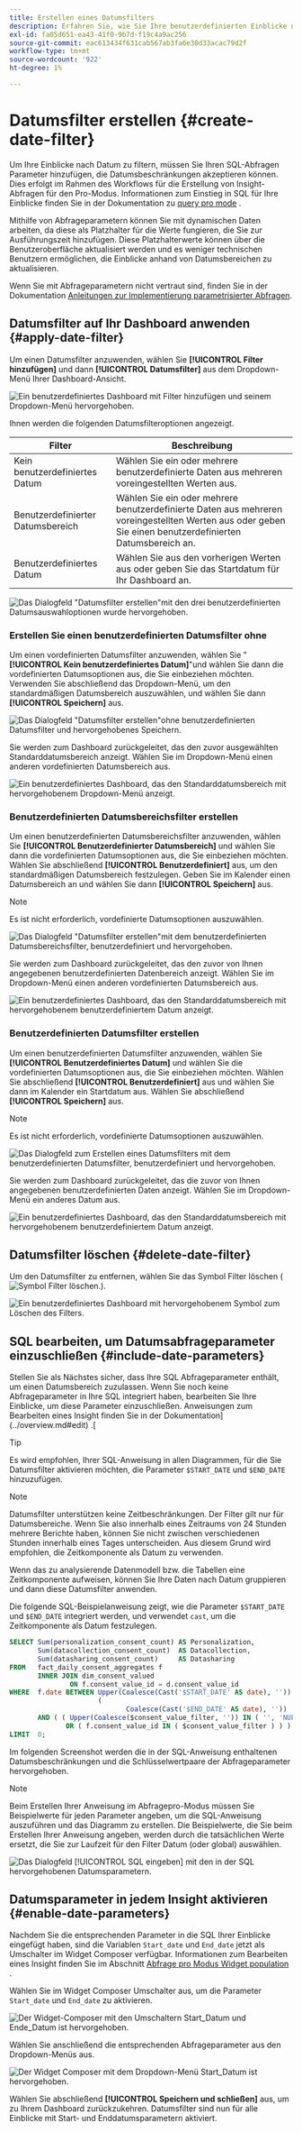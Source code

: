 ```yaml
---
title: Erstellen eines Datumsfilters
description: Erfahren Sie, wie Sie Ihre benutzerdefinierten Einblicke nach Datum filtern können.
exl-id: fa05d651-ea43-41f0-9b7d-f19c4a9ac256
source-git-commit: eac613434f631cab567ab3fa6e30d33acac79d2f
workflow-type: tm+mt
source-wordcount: '922'
ht-degree: 1%

---
```


# Datumsfilter erstellen {#create-date-filter}

Um Ihre Einblicke nach Datum zu filtern, müssen Sie Ihren SQL-Abfragen Parameter hinzufügen, die Datumsbeschränkungen akzeptieren können. Dies erfolgt im Rahmen des Workflows für die Erstellung von Insight-Abfragen für den Pro-Modus. Informationen zum Einstieg in SQL für Ihre Einblicke finden Sie in der Dokumentation zu [query pro mode](../overview.md#query-pro-mode) .

Mithilfe von Abfrageparametern können Sie mit dynamischen Daten arbeiten, da diese als Platzhalter für die Werte fungieren, die Sie zur Ausführungszeit hinzufügen. Diese Platzhalterwerte können über die Benutzeroberfläche aktualisiert werden und es weniger technischen Benutzern ermöglichen, die Einblicke anhand von Datumsbereichen zu aktualisieren.

Wenn Sie mit Abfrageparametern nicht vertraut sind, finden Sie in der Dokumentation [Anleitungen zur Implementierung parametrisierter Abfragen](../../../query-service/ui/parameterized-queries.md).

## Datumsfilter auf Ihr Dashboard anwenden {#apply-date-filter}

Um einen Datumsfilter anzuwenden, wählen Sie **[!UICONTROL Filter hinzufügen]** und dann **[!UICONTROL Datumsfilter]** aus dem Dropdown-Menü Ihrer Dashboard-Ansicht.

![Ein benutzerdefiniertes Dashboard mit Filter hinzufügen und seinem Dropdown-Menü hervorgehoben.](../../images/sql-insights-query-pro-mode/add-filter.png)

Ihnen werden die folgenden Datumsfilteroptionen angezeigt.

| Filter | Beschreibung |
| --- | --- |
| Kein benutzerdefiniertes Datum | Wählen Sie ein oder mehrere benutzerdefinierte Daten aus mehreren voreingestellten Werten aus. |
| Benutzerdefinierter Datumsbereich | Wählen Sie ein oder mehrere benutzerdefinierte Daten aus mehreren voreingestellten Werten aus oder geben Sie einen benutzerdefinierten Datumsbereich an. |
| Benutzerdefiniertes Datum | Wählen Sie aus den vorherigen Werten aus oder geben Sie das Startdatum für Ihr Dashboard an. |

![Das Dialogfeld &quot;Datumsfilter erstellen&quot;mit den drei benutzerdefinierten Datumsauswahloptionen wurde hervorgehoben.](../../images/sql-insights-query-pro-mode/create-date-filter.png)

### Erstellen Sie einen benutzerdefinierten Datumsfilter ohne

Um einen vordefinierten Datumsfilter anzuwenden, wählen Sie &quot;**[!UICONTROL Kein benutzerdefiniertes Datum]**&quot;und wählen Sie dann die vordefinierten Datumsoptionen aus, die Sie einbeziehen möchten. Verwenden Sie abschließend das Dropdown-Menü, um den standardmäßigen Datumsbereich auszuwählen, und wählen Sie dann **[!UICONTROL Speichern]** aus.

![Das Dialogfeld &quot;Datumsfilter erstellen&quot;ohne benutzerdefinierten Datumsfilter und hervorgehobenes Speichern.](../../images/sql-insights-query-pro-mode/no-custom-date-filter.png)

Sie werden zum Dashboard zurückgeleitet, das den zuvor ausgewählten Standarddatumsbereich anzeigt. Wählen Sie im Dropdown-Menü einen anderen vordefinierten Datumsbereich aus.

![Ein benutzerdefiniertes Dashboard, das den Standarddatumsbereich mit hervorgehobenem Dropdown-Menü anzeigt.](../../images/sql-insights-query-pro-mode/no-custom-date-filter-results.png)

### Benutzerdefinierten Datumsbereichsfilter erstellen

Um einen benutzerdefinierten Datumsbereichsfilter anzuwenden, wählen Sie **[!UICONTROL Benutzerdefinierter Datumsbereich]** und wählen Sie dann die vordefinierten Datumsoptionen aus, die Sie einbeziehen möchten. Wählen Sie abschließend **[!UICONTROL Benutzerdefiniert]** aus, um den standardmäßigen Datumsbereich festzulegen. Geben Sie im Kalender einen Datumsbereich an und wählen Sie dann **[!UICONTROL Speichern]** aus.

>[!NOTE]
>
>Es ist nicht erforderlich, vordefinierte Datumsoptionen auszuwählen.

![Das Dialogfeld &quot;Datumsfilter erstellen&quot;mit dem benutzerdefinierten Datumsbereichsfilter, benutzerdefiniert und hervorgehoben.](../../images/sql-insights-query-pro-mode/custom-date-range-filter.png)

Sie werden zum Dashboard zurückgeleitet, das den zuvor von Ihnen angegebenen benutzerdefinierten Datenbereich anzeigt. Wählen Sie im Dropdown-Menü einen anderen vordefinierten Datumsbereich aus.

![Ein benutzerdefiniertes Dashboard, das den Standarddatumsbereich mit hervorgehobenem benutzerdefiniertem Datum anzeigt.](../../images/sql-insights-query-pro-mode/custom-date-range-filter-results.png)

### Benutzerdefinierten Datumsfilter erstellen

Um einen benutzerdefinierten Datumsfilter anzuwenden, wählen Sie **[!UICONTROL Benutzerdefiniertes Datum]** und wählen Sie die vordefinierten Datumsoptionen aus, die Sie einbeziehen möchten. Wählen Sie abschließend **[!UICONTROL Benutzerdefiniert]** aus und wählen Sie dann im Kalender ein Startdatum aus. Wählen Sie abschließend **[!UICONTROL Speichern]** aus.

>[!NOTE]
>
>Es ist nicht erforderlich, vordefinierte Datumsoptionen auszuwählen.

![Das Dialogfeld zum Erstellen eines Datumsfilters mit dem benutzerdefinierten Datumsfilter, benutzerdefiniert und hervorgehoben.](../../images/sql-insights-query-pro-mode/custom-date-filter.png)

Sie werden zum Dashboard zurückgeleitet, das die zuvor von Ihnen angegebenen benutzerdefinierten Daten anzeigt. Wählen Sie im Dropdown-Menü ein anderes Datum aus.

![Ein benutzerdefiniertes Dashboard, das den Standarddatumsbereich mit hervorgehobenem benutzerdefiniertem Datum anzeigt.](../../images/sql-insights-query-pro-mode/custom-date-filter-results.png)

## Datumsfilter löschen {#delete-date-filter}

Um den Datumsfilter zu entfernen, wählen Sie das Symbol Filter löschen (![Symbol Filter löschen.](/help/images/icons/filter-delete.png)).

![Ein benutzerdefiniertes Dashboard mit hervorgehobenem Symbol zum Löschen des Filters.](../../images/sql-insights-query-pro-mode/delete-date-filter.png)

## SQL bearbeiten, um Datumsabfrageparameter einzuschließen {#include-date-parameters}

Stellen Sie als Nächstes sicher, dass Ihre SQL Abfrageparameter enthält, um einen Datumsbereich zuzulassen. Wenn Sie noch keine Abfrageparameter in Ihre SQL integriert haben, bearbeiten Sie Ihre Einblicke, um diese Parameter einzuschließen. Anweisungen zum Bearbeiten eines Insight finden Sie in der Dokumentation](../overview.md#edit) .[

>[!TIP]
>
>Es wird empfohlen, Ihrer SQL-Anweisung in allen Diagrammen, für die Sie Datumsfilter aktivieren möchten, die Parameter `$START_DATE` und `$END_DATE` hinzuzufügen.

>[!NOTE]
>
>Datumsfilter unterstützen keine Zeitbeschränkungen. Der Filter gilt nur für Datumsbereiche. Wenn Sie also innerhalb eines Zeitraums von 24 Stunden mehrere Berichte haben, können Sie nicht zwischen verschiedenen Stunden innerhalb eines Tages unterscheiden. Aus diesem Grund wird empfohlen, die Zeitkomponente als Datum zu verwenden.

Wenn das zu analysierende Datenmodell bzw. die Tabellen eine Zeitkomponente aufweisen, können Sie Ihre Daten nach Datum gruppieren und dann diese Datumsfilter anwenden.

Die folgende SQL-Beispielanweisung zeigt, wie die Parameter `$START_DATE` und `$END_DATE` integriert werden, und verwendet `cast`, um die Zeitkomponente als Datum festzulegen.

```sql
SELECT Sum(personalization_consent_count) AS Personalization,
       Sum(datacollection_consent_count)  AS Datacollection,
       Sum(datasharing_consent_count)     AS Datasharing
FROM   fact_daily_consent_aggregates f
       INNER JOIN dim_consent_valued
               ON f.consent_value_id = d.consent_value_id
WHERE  f.date BETWEEN Upper(Coalesce(Cast('$START_DATE' AS date), '')) AND Upper
                      (
                             Coalesce(Cast('$END_DATE' AS date), ''))
       AND ( ( Upper(Coalesce($consent_value_filter, '')) IN ( '', 'NULL' ) )
              OR ( f.consent_value_id IN ( $consent_value_filter ) ) )
LIMIT  0; 
```

Im folgenden Screenshot werden die in der SQL-Anweisung enthaltenen Datumsbeschränkungen und die Schlüsselwertpaare der Abfrageparameter hervorgehoben.

>[!NOTE]
>
>Beim Erstellen Ihrer Anweisung im Abfragepro-Modus müssen Sie Beispielwerte für jeden Parameter angeben, um die SQL-Anweisung auszuführen und das Diagramm zu erstellen. Die Beispielwerte, die Sie beim Erstellen Ihrer Anweisung angeben, werden durch die tatsächlichen Werte ersetzt, die Sie zur Laufzeit für den Filter Datum (oder global) auswählen.

![Das Dialogfeld [!UICONTROL SQL eingeben] mit den in der SQL hervorgehobenen Datumsparametern.](../../images/sql-insights-query-pro-mode/sql-date-parameters.png)

## Datumsparameter in jedem Insight aktivieren {#enable-date-parameters}

Nachdem Sie die entsprechenden Parameter in die SQL Ihrer Einblicke eingefügt haben, sind die Variablen `Start_date` und `End_date` jetzt als Umschalter im Widget Composer verfügbar. Informationen zum Bearbeiten eines Insight finden Sie im Abschnitt [Abfrage pro Modus Widget population ](../overview.md#populate-widget) .

Wählen Sie im Widget Composer Umschalter aus, um die Parameter `Start_date` und `End_date` zu aktivieren.

![Der Widget-Composer mit den Umschaltern Start_Datum und Ende_Datum ist hervorgehoben.](../../images/sql-insights-query-pro-mode/widget-composer-date-filter-toggles.png)

Wählen Sie anschließend die entsprechenden Abfrageparameter aus den Dropdown-Menüs aus.

![Der Widget Composer mit dem Dropdown-Menü Start_Datum ist hervorgehoben.](../../images/sql-insights-query-pro-mode/widget-composer-date-filter-dropdown.png)

Wählen Sie abschließend **[!UICONTROL Speichern und schließen]** aus, um zu Ihrem Dashboard zurückzukehren. Datumsfilter sind nun für alle Einblicke mit Start- und Enddatumsparametern aktiviert.
